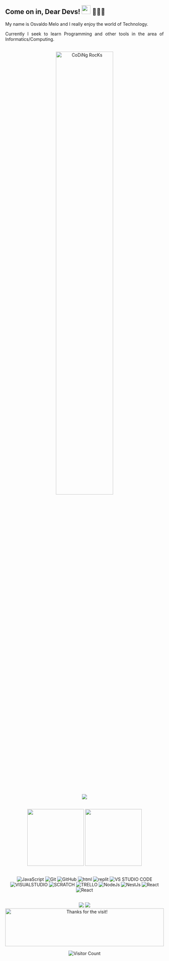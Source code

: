 ## Come on in, Dear Devs! <img src="https://media.giphy.com/media/hvRJCLFzcasrR4ia7z/giphy.gif" width="28"> 👨🏻‍💻

<div align= "justify">

My name is Osvaldo Melo and I really enjoy the world of Technology.

Currently I seek to learn Programming and other tools in the area of Informatics/Computing.

<br>
<div align="center" width="25">
<img src="https://github.com/SP-XD/SP-XD/blob/main/images/dev-working_rounded.gif?raw=true" href="https://github.com/sp-xd" alt="CoDiNg RocKs"  width="60%"/>

</div>

<p align="center">
  <a href="https://github.com/DenverCoder1/readme-typing-svg"><img src="https://readme-typing-svg.herokuapp.com/?lines=Apprentice%20Developer%20App%20Web;Developer%20In%20Training;Learning%20things%20New&center=true&width=440&height=45&color=Blue&vCenter=true&size=22&pause=1000"></a>
</p>

<br>

<!-- GITHUB STATUS -->
<div align="center">
  <img height="180em" src="https://github-readme-stats.vercel.app/api/top-langs/?username=Meloosvaldo&layout=compact"/>
  <img height="180em" src="https://github-readme-stats.vercel.app/api?username=Meloosvaldo&show_icons=true&theme=radical"/>



  <!-- TEMAS: dark, radical, merko, gruvbox, tokyonight, onedark, cobalt, synthwave, highcontrast, dracula -->
</div>

<br>

<!-- TECNOLOGIAS -->
<div align="center">

![JavaScript](https://img.shields.io/badge/JavaScript-323330?style=for-the-badge&logo=javascript&logoColor=F7DF1E)
![Git](https://img.shields.io/badge/GIT-E44C30?style=for-the-badge&logo=git&logoColor=white)
![GitHub](https://img.shields.io/badge/GitHub-100000?style=for-the-badge&logo=github&logoColor=white=github)
![html](https://img.shields.io/badge/HTML5-E34F26?style=for-the-badge&logo=html5&logoColor=white=html)
![replit](https://img.shields.io/badge/replit-667881?style=for-the-badge&logo=replit&logoColor=white=replit)
![VS STUDIO CODE](https://img.shields.io/badge/Visual_Studio_Code-0078D4?style=for-the-badge&logo=visual%20studio%20code&logoColor=white)
![VISUALSTUDIO](https://img.shields.io/badge/Visual_Studio-5C2D91?style=for-the-badge&logo=visual%20studio&logoColor=white)
![SCRATCH](https://img.shields.io/badge/Scratch-4D97FF?style=for-the-badge&logo=Scratch&logoColor=white)
![TRELLO](https://img.shields.io/badge/Trello-0052CC?style=for-the-badge&logo=trello&logoColor=white)
![NodeJs](https://img.shields.io/badge/Node.js-339933?style=for-the-badge&logo=nodedotjs&logoColor=white)
![NestJs](https://img.shields.io/badge/nestjs-E0234E?style=for-the-badge&logo=nestjs&logoColor=white)
![React](https://img.shields.io/badge/React-20232A?style=for-the-badge&logo=react&logoColor=61DAFB)
![React](https://img.shields.io/badge/Oracle-F80000?style=for-the-badge&logo=oracle&logoColor=black)



<br>
</div>

<!-- REDES SOCIAIS -->
<div align="center">
  <a href="https://www.instagram.com/osvaldomelojr/" target="_blank"><img src="https://img.shields.io/badge/-Instagram-%23E4405F?style=for-the-badge&logo=instagram&logoColor=white" target="_blank"></a>
  <a href="https://www.linkedin.com/in/osvaldo-antunes-de-melo-junior-6026bb49" target="_blank"><img src="https://img.shields.io/badge/-LinkedIn-%230077B5?style=for-the-badge&logo=linkedin&logoColor=white" target="_blank"></a>  
  
</div>

<div align="center">
<img height="120" alt="Thanks for the visit!" width="100%" src="https://raw.githubusercontent.com/BrunnerLivio/brunnerlivio/master/images/marquee.svg"/>

![Visitor Count](https://profile-counter.glitch.me/Meloosvaldo/count.svg)
